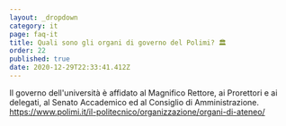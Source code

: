 ```yaml
---
layout: _dropdown
category: it
page: faq-it
title: Quali sono gli organi di governo del Polimi? 🏛
order: 22
published: true
date: 2020-12-29T22:33:41.412Z
---
```

<!--StartFragment-->

Il governo dell'università è affidato al Magnifico Rettore, ai Prorettori e ai delegati, al Senato Accademico ed al Consiglio di Amministrazione.\
<https://www.polimi.it/il-politecnico/organizzazione/organi-di-ateneo/>

<!--EndFragment-->